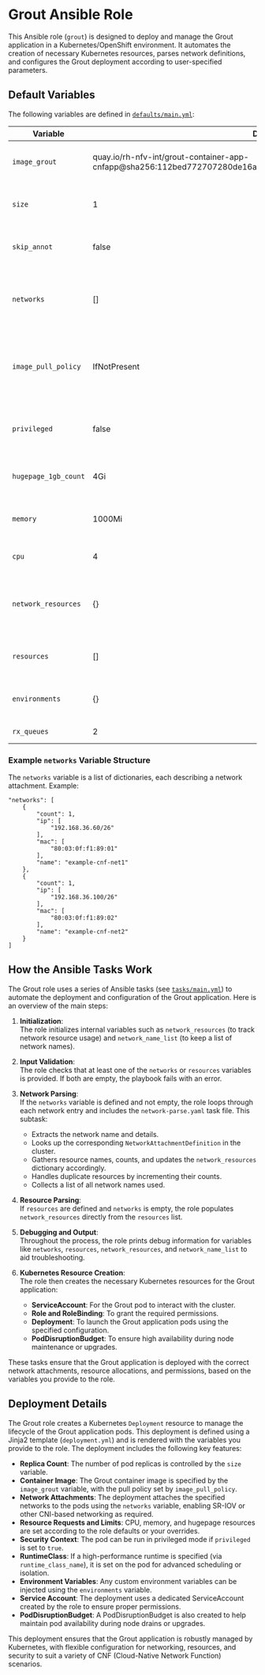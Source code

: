 # Grout Ansible Role

This Ansible role (`grout`) is designed to deploy and manage the Grout application in a Kubernetes/OpenShift environment. It automates the creation of necessary Kubernetes resources, parses network definitions, and configures the Grout deployment according to user-specified parameters.

## Default Variables

The following variables are defined in [`defaults/main.yml`](defaults/main.yml):

| Variable              | Default Value                                                                                                    | Description                                                                                                 |
|-----------------------|------------------------------------------------------------------------------------------------------------------|-------------------------------------------------------------------------------------------------------------|
| `image_grout`         | quay.io/rh-nfv-int/grout-container-app-cnfapp@sha256:112bed772707280de16a64eb4fb3c3c0ec027fa030372dff05927d105bc822fd | Container image for the Grout application.                                                                  |
| `size`                | 1                                                                                                                | Number of replicas for the Grout deployment.                                                                |
| `skip_annot`          | false                                                                                                            | Whether to skip annotation steps.                                                                           |
| `networks`            | []                                                                                                               | List of network definitions (see below for structure).                                                      |
| `image_pull_policy`   | IfNotPresent                                                                                                     | Image pull policy for the Grout container (`Always`, `IfNotPresent`, or `Never`).                           |
| `privileged`          | false                                                                                                            | Whether to run the container in privileged mode.                                                            |
| `hugepage_1gb_count`  | 4Gi                                                                                                              | Amount of 1Gi hugepages to allocate.                                                                        |
| `memory`              | 1000Mi                                                                                                           | Memory request for the Grout container.                                                                     |
| `cpu`                 | 4                                                                                                                | CPU request for the Grout container.                                                                        |
| `network_resources`   | {}                                                                                                               | Internal variable for tracking network resource usage.                                                      |
| `resources`           | []                                                                                                               | List of additional resources to be used.                                                                    |
| `environments`        | {}                                                                                                               | Environment variables to set in the container.                                                              |
| `rx_queues`           | 2                                                                                                                | Number of RX queues.                                                                                        |

### Example `networks` Variable Structure

The `networks` variable is a list of dictionaries, each describing a network attachment. Example:

```
"networks": [
    {
        "count": 1,
        "ip": [
            "192.168.36.60/26"
        ],
        "mac": [
            "80:03:0f:f1:89:01"
        ],
        "name": "example-cnf-net1"
    },
    {
        "count": 1,
        "ip": [
            "192.168.36.100/26"
        ],
        "mac": [
            "80:03:0f:f1:89:02"
        ],
        "name": "example-cnf-net2"
    }
]
```

## How the Ansible Tasks Work

The Grout role uses a series of Ansible tasks (see [`tasks/main.yml`](tasks/main.yml)) to automate the deployment and configuration of the Grout application. Here is an overview of the main steps:

1. **Initialization**:  
   The role initializes internal variables such as `network_resources` (to track network resource usage) and `network_name_list` (to keep a list of network names).

2. **Input Validation**:  
   The role checks that at least one of the `networks` or `resources` variables is provided. If both are empty, the playbook fails with an error.

3. **Network Parsing**:  
   If the `networks` variable is defined and not empty, the role loops through each network entry and includes the `network-parse.yaml` task file. This subtask:
   - Extracts the network name and details.
   - Looks up the corresponding `NetworkAttachmentDefinition` in the cluster.
   - Gathers resource names, counts, and updates the `network_resources` dictionary accordingly.
   - Handles duplicate resources by incrementing their counts.
   - Collects a list of all network names used.

4. **Resource Parsing**:  
   If `resources` are defined and `networks` is empty, the role populates `network_resources` directly from the `resources` list.

5. **Debugging and Output**:  
   Throughout the process, the role prints debug information for variables like `networks`, `resources`, `network_resources`, and `network_name_list` to aid troubleshooting.

6. **Kubernetes Resource Creation**:  
   The role then creates the necessary Kubernetes resources for the Grout application:
   - **ServiceAccount**: For the Grout pod to interact with the cluster.
   - **Role and RoleBinding**: To grant the required permissions.
   - **Deployment**: To launch the Grout application pods using the specified configuration.
   - **PodDisruptionBudget**: To ensure high availability during node maintenance or upgrades.

These tasks ensure that the Grout application is deployed with the correct network attachments, resource allocations, and permissions, based on the variables you provide to the role.

## Deployment Details

The Grout role creates a Kubernetes `Deployment` resource to manage the lifecycle of the Grout application pods. This deployment is defined using a Jinja2 template (`deployment.yml`) and is rendered with the variables you provide to the role. The deployment includes the following key features:

- **Replica Count**: The number of pod replicas is controlled by the `size` variable.
- **Container Image**: The Grout container image is specified by the `image_grout` variable, with the pull policy set by `image_pull_policy`.
- **Network Attachments**: The deployment attaches the specified networks to the pods using the `networks` variable, enabling SR-IOV or other CNI-based networking as required.
- **Resource Requests and Limits**: CPU, memory, and hugepage resources are set according to the role defaults or your overrides.
- **Security Context**: The pod can be run in privileged mode if `privileged` is set to `true`.
- **RuntimeClass**: If a high-performance runtime is specified (via `runtime_class_name`), it is set on the pod for advanced scheduling or isolation.
- **Environment Variables**: Any custom environment variables can be injected using the `environments` variable.
- **Service Account**: The deployment uses a dedicated ServiceAccount created by the role to ensure proper permissions.
- **PodDisruptionBudget**: A PodDisruptionBudget is also created to help maintain pod availability during node drains or upgrades.

This deployment ensures that the Grout application is robustly managed by Kubernetes, with flexible configuration for networking, resources, and security to suit a variety of CNF (Cloud-Native Network Function) scenarios.
